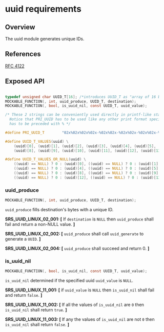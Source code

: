 # uuid requirements

## Overview

The uuid module generates unique IDs.

## References

[RFC 4122](https://datatracker.ietf.org/doc/html/rfc4122)

## Exposed API

```C

typedef unsigned char UUID_T[16]; /*introduces UUID_T as "array of 16 bytes"*/
MOCKABLE_FUNCTION(, int, uuid_produce, UUID_T, destination);
MOCKABLE_FUNCTION(, bool, is_uuid_nil, const UUID_T, uuid_value);

/* These 2 strings can be conveniently used directly in printf-like statements
  Notice that PRI_UUID has to be used like any other print format specifier, meaning it
  has to be preceded with % */

#define PRI_UUID_T        "02x%02x%02x%02x-%02x%02x-%02x%02x-%02x%02x-%02x%02x%02x%02x%02x%02x"

#define UUID_T_VALUES(uuid) \
    (uuid)[0], (uuid)[1], (uuid)[2], (uuid)[3], (uuid)[4], (uuid)[5], (uuid)[6], (uuid)[7], \
    (uuid)[8], (uuid)[9], (uuid)[10], (uuid)[11], (uuid)[12], (uuid)[13], (uuid)[14], (uuid)[15]

#define UUID_T_VALUES_OR_NULL(uuid) \
    ((uuid) == NULL) ? 0 : (uuid)[0], ((uuid) == NULL) ? 0 : (uuid)[1], ((uuid) == NULL) ? 0 : (uuid)[2], ((uuid) == NULL) ? 0 : (uuid)[3], \
    ((uuid) == NULL) ? 0 : (uuid)[4], ((uuid) == NULL) ? 0 : (uuid)[5], ((uuid) == NULL) ? 0 : (uuid)[6], ((uuid) == NULL) ? 0 : (uuid)[7], \
    ((uuid) == NULL) ? 0 : (uuid)[8], ((uuid) == NULL) ? 0 : (uuid)[9], ((uuid) == NULL) ? 0 : (uuid)[10], ((uuid) == NULL) ? 0 : (uuid)[11], \
    ((uuid) == NULL) ? 0 : (uuid)[12], ((uuid) == NULL) ? 0 : (uuid)[13], ((uuid) == NULL) ? 0 : (uuid)[14], ((uuid) == NULL) ? 0 : (uuid)[15] \
```

### uuid_produce

```C
MOCKABLE_FUNCTION(, int, uuid_produce, UUID_T, destination);
```

`uuid_produce` fills destination's bytes with a unique ID.

**SRS_UUID_LINUX_02_001: [** If `destination` is `NULL` then `uuid_produce` shall fail and return a non-NULL value. **]**

**SRS_UUID_LINUX_02_002: [** `uuid_produce` shall call `uuid_generate` to generate a `UUID`. **]**

**SRS_UUID_LINUX_02_004: [** `uuid_produce` shall succeed and return 0. **]**

### is_uuid_nil

```C
MOCKABLE_FUNCTION(, bool, is_uuid_nil, const UUID_T, uuid_value);
```

`is_uuid_nil` determined if the specified uuid `uuid_value` is `NULL`.

**SRS_UUID_LINUX_11_001: [** if `uuid_value` is `NULL` then `is_uuid_nil` shall fail and return `false`. **]**

**SRS_UUID_LINUX_11_002: [** If all the values of `is_uuid_nil` are `0` then `is_uuid_nil` shall return `true`. **]**

**SRS_UUID_LINUX_11_003: [** If any the values of `is_uuid_nil` are not `0` then `is_uuid_nil` shall return `false`. **]**
